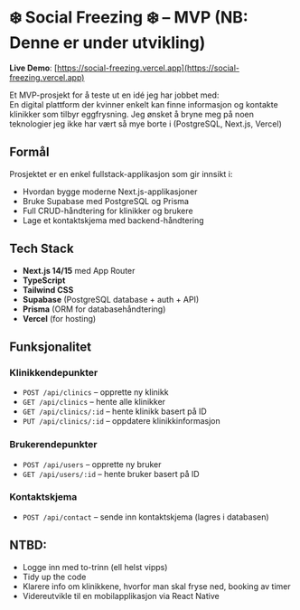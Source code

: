 # ❄️ Social Freezing ❄️ – MVP (NB: Denne er under utvikling)

**Live Demo**: [https://social-freezing.vercel.app](https://social-freezing.vercel.app)

Et MVP-prosjekt for å teste ut en idé jeg har jobbet med:  
En digital plattform der kvinner enkelt kan finne informasjon og kontakte klinikker som tilbyr eggfrysning. Jeg ønsket å bryne meg på noen teknologier jeg ikke har vært så mye borte i (PostgreSQL, Next.js, Vercel)

## Formål

Prosjektet er en enkel fullstack-applikasjon som gir innsikt i:
- Hvordan bygge moderne Next.js-applikasjoner
- Bruke Supabase med PostgreSQL og Prisma
- Full CRUD-håndtering for klinikker og brukere
- Lage et kontaktskjema med backend-håndtering

## Tech Stack

- **Next.js 14/15** med App Router  
- **TypeScript**
- **Tailwind CSS**
- **Supabase** (PostgreSQL database + auth + API)
- **Prisma** (ORM for databasehåndtering)
- **Vercel** (for hosting)

## Funksjonalitet

### Klinikkendepunkter
- `POST /api/clinics` – opprette ny klinikk  
- `GET /api/clinics` – hente alle klinikker  
- `GET /api/clinics/:id` – hente klinikk basert på ID  
- `PUT /api/clinics/:id` – oppdatere klinikkinformasjon

### Brukerendepunkter
- `POST /api/users` – opprette ny bruker  
- `GET /api/users/:id` – hente bruker basert på ID

### Kontaktskjema
- `POST /api/contact` – sende inn kontaktskjema (lagres i databasen)

## NTBD:
- Logge inn med to-trinn (ell helst vipps)
- Tidy up the code
- Klarere info om klinikkene, hvorfor man skal fryse ned, booking av timer 
- Videreutvikle til en mobilapplikasjon via React Native
